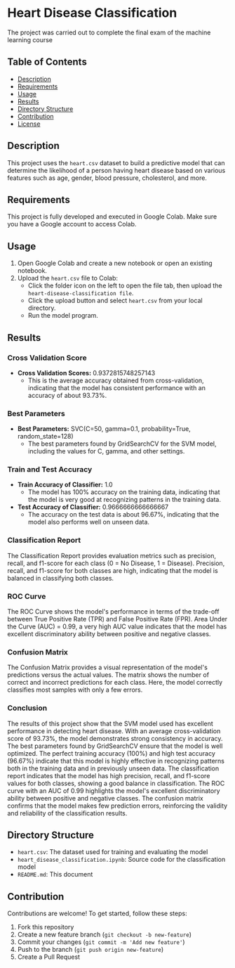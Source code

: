# Heart Disease Classification
The project was carried out to complete the final exam of the machine learning course

## Table of Contents
- [Description](#description)
- [Requirements](#requirements)
- [Usage](#usage)
- [Results](#results)
- [Directory Structure](#directory-structure)
- [Contribution](#contribution)
- [License](#license)

## Description
This project uses the `heart.csv` dataset to build a predictive model that can determine the likelihood of a person having heart disease based on various features such as age, gender, blood pressure, cholesterol, and more.

## Requirements
This project is fully developed and executed in Google Colab. Make sure you have a Google account to access Colab.

## Usage
1. Open Google Colab and create a new notebook or open an existing notebook.
2. Upload the `heart.csv` file to Colab:
    - Click the folder icon on the left to open the file tab, then upload the `heart-disease-classification file`.
    - Click the upload button and select `heart.csv` from your local directory.
    - Run the model program.
      
## Results
### Cross Validation Score
- **Cross Validation Scores:** 0.9372815748257143
  - This is the average accuracy obtained from cross-validation, indicating that the model has consistent performance with an accuracy of about 93.73%.

### Best Parameters
- **Best Parameters:** SVC(C=50, gamma=0.1, probability=True, random_state=128)
  - The best parameters found by GridSearchCV for the SVM model, including the values for C, gamma, and other settings.

### Train and Test Accuracy
- **Train Accuracy of Classifier:** 1.0
  - The model has 100% accuracy on the training data, indicating that the model is very good at recognizing patterns in the training data.
- **Test Accuracy of Classifier:** 0.9666666666666667
  - The accuracy on the test data is about 96.67%, indicating that the model also performs well on unseen data.

### Classification Report
The Classification Report provides evaluation metrics such as precision, recall, and f1-score for each class (0 = No Disease, 1 = Disease). Precision, recall, and f1-score for both classes are high, indicating that the model is balanced in classifying both classes.

### ROC Curve
The ROC Curve shows the model's performance in terms of the trade-off between True Positive Rate (TPR) and False Positive Rate (FPR). Area Under the Curve (AUC) = 0.99, a very high AUC value indicates that the model has excellent discriminatory ability between positive and negative classes.

### Confusion Matrix
The Confusion Matrix provides a visual representation of the model's predictions versus the actual values. The matrix shows the number of correct and incorrect predictions for each class. Here, the model correctly classifies most samples with only a few errors.

### Conclusion
The results of this project show that the SVM model used has excellent performance in detecting heart disease. With an average cross-validation score of 93.73%, the model demonstrates strong consistency in accuracy. The best parameters found by GridSearchCV ensure that the model is well optimized. The perfect training accuracy (100%) and high test accuracy (96.67%) indicate that this model is highly effective in recognizing patterns both in the training data and in previously unseen data. The classification report indicates that the model has high precision, recall, and f1-score values for both classes, showing a good balance in classification. The ROC curve with an AUC of 0.99 highlights the model's excellent discriminatory ability between positive and negative classes. The confusion matrix confirms that the model makes few prediction errors, reinforcing the validity and reliability of the classification results.

## Directory Structure
- `heart.csv`: The dataset used for training and evaluating the model
- `heart_disease_classification.ipynb`: Source code for the classification model
- `README.md`: This document

## Contribution
Contributions are welcome! To get started, follow these steps:
1. Fork this repository
2. Create a new feature branch (`git checkout -b new-feature`)
3. Commit your changes (`git commit -m 'Add new feature'`)
4. Push to the branch (`git push origin new-feature`)
5. Create a Pull Request

